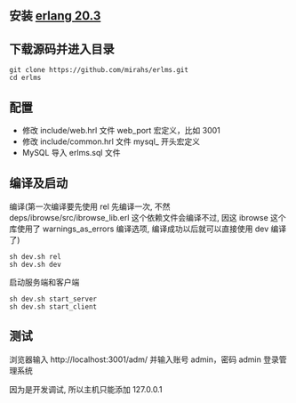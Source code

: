 ## 安装 [erlang 20.3](https://www.erlang.org/downloads/20.3)

## 下载源码并进入目录
```shell
git clone https://github.com/mirahs/erlms.git
cd erlms
```

## 配置
- 修改 include/web.hrl 文件 web_port 宏定义，比如 3001
- 修改 include/common.hrl 文件 mysql_ 开头宏定义
- MySQL 导入 erlms.sql 文件

## 编译及启动
编译(第一次编译要先使用 rel 先编译一次, 不然 deps/ibrowse/src/ibrowse_lib.erl 这个依赖文件会编译不过, 因这 ibrowse 这个库使用了 warnings_as_errors 编译选项, 编译成功以后就可以直接使用 dev 编译了)
```shell
sh dev.sh rel
sh dev.sh dev
```

启动服务端和客户端
```shell
sh dev.sh start_server
sh dev.sh start_client
```

## 测试
浏览器输入 http://localhost:3001/adm/ 并输入账号 admin，密码 admin 登录管理系统

因为是开发调试, 所以主机只能添加 127.0.0.1
